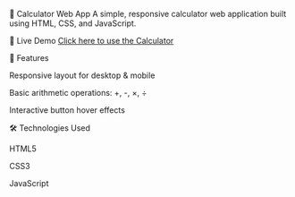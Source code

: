 🧮 Calculator Web App
A simple, responsive calculator web application built using HTML, CSS, and JavaScript.

🔗 Live Demo
[Click here to use the Calculator](https://kh-ub-ayb.github.io/calculator/)

📌 Features

Responsive layout for desktop & mobile

Basic arithmetic operations: +, -, ×, ÷

Interactive button hover effects

🛠️ Technologies Used

HTML5

CSS3

JavaScript
